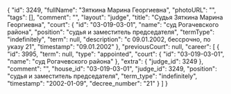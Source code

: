 {
    "id": 3249,
    "fullName": "Зяткина Марина Георгиевна",
    "photoURL": "",
    "tags": [],
    "comment": "",
    "layout": "judge",
    "title": "Судья Зяткина Марина Георгиевна",
    "court": {
        "id": "03-019-03-01",
        "name": "суд Рогачевского района",
        "position": "судья и заместитель председателя",
        "termType": "indefinitely",
        "term": null,
        "description": "c 09.01.2002, бессрочно, по указу 21",
        "timestamp": "09.01.2002"
    },
    "previousCourt": null,
    "career": [
        {
            "id": 3995,
            "term": null,
            "type": "appointed",
            "court": {
                "id": "03-019-03-01",
                "name": "суд Рогачевского района"
            },
            "extra": {
                "judge_id": 3249
            },
            "comment": "",
            "house_id": "03-019-03-01",
            "judge_id": 3249,
            "position": "судья и заместитель председателя",
            "term_type": "indefinitely",
            "timestamp": "2002-01-09",
            "decree_number": "21"
        }
    ]
}